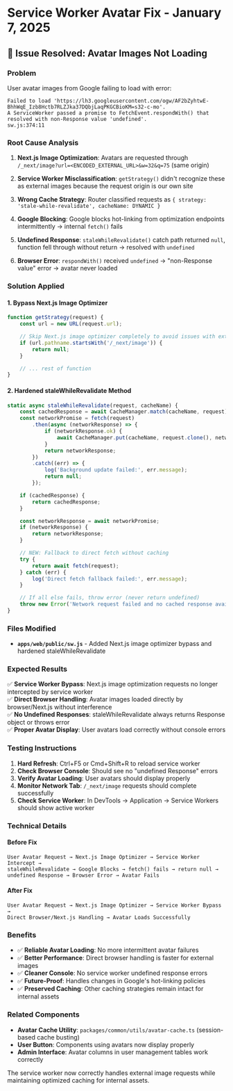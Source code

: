 # Service Worker Avatar Fix - January 7, 2025

## 🐛 **Issue Resolved: Avatar Images Not Loading**

### **Problem**

User avatar images from Google failing to load with error:

```
Failed to load 'https://lh3.googleusercontent.com/ogw/AF2bZyhtwE-BhhWqE_Izb8Hctb7RLZJka37DQbjLaqPKGCBioKM=s32-c-mo'.
A ServiceWorker passed a promise to FetchEvent.respondWith() that resolved with non-Response value 'undefined'.
sw.js:374:11
```

### **Root Cause Analysis**

1. **Next.js Image Optimization**: Avatars are requested through `/_next/image?url=<ENCODED_EXTERNAL_URL>&w=32&q=75` (same origin)

2. **Service Worker Misclassification**: `getStrategy()` didn't recognize these as external images because the request origin is our own site

3. **Wrong Cache Strategy**: Router classified requests as `{ strategy: 'stale-while-revalidate', cacheName: DYNAMIC }`

4. **Google Blocking**: Google blocks hot-linking from optimization endpoints intermittently → internal `fetch()` fails

5. **Undefined Response**: `staleWhileRevalidate()` catch path returned `null`, function fell through without return → resolved with `undefined`

6. **Browser Error**: `respondWith()` received `undefined` → "non-Response value" error → avatar never loaded

### **Solution Applied**

#### 1. **Bypass Next.js Image Optimizer**

```javascript
function getStrategy(request) {
    const url = new URL(request.url);

    // Skip Next.js image optimizer completely to avoid issues with external images
    if (url.pathname.startsWith('/_next/image')) {
        return null;
    }

    // ... rest of function
}
```

#### 2. **Hardened staleWhileRevalidate Method**

```javascript
static async staleWhileRevalidate(request, cacheName) {
    const cachedResponse = await CacheManager.match(cacheName, request);
    const networkPromise = fetch(request)
        .then(async (networkResponse) => {
            if (networkResponse.ok) {
                await CacheManager.put(cacheName, request.clone(), networkResponse.clone());
            }
            return networkResponse;
        })
        .catch((err) => {
            log('Background update failed:', err.message);
            return null;
        });

    if (cachedResponse) {
        return cachedResponse;
    }

    const networkResponse = await networkPromise;
    if (networkResponse) {
        return networkResponse;
    }

    // NEW: Fallback to direct fetch without caching
    try {
        return await fetch(request);
    } catch (err) {
        log('Direct fetch fallback failed:', err.message);
    }

    // If all else fails, throw error (never return undefined)
    throw new Error('Network request failed and no cached response available');
}
```

### **Files Modified**

- **`apps/web/public/sw.js`** - Added Next.js image optimizer bypass and hardened staleWhileRevalidate

### **Expected Results**

✅ **Service Worker Bypass**: Next.js image optimization requests no longer intercepted by service worker  
✅ **Direct Browser Handling**: Avatar images loaded directly by browser/Next.js without interference  
✅ **No Undefined Responses**: staleWhileRevalidate always returns Response object or throws error  
✅ **Proper Avatar Display**: User avatars load correctly without console errors

### **Testing Instructions**

1. **Hard Refresh**: Ctrl+F5 or Cmd+Shift+R to reload service worker
2. **Check Browser Console**: Should see no "undefined Response" errors
3. **Verify Avatar Loading**: User avatars should display properly
4. **Monitor Network Tab**: `/_next/image` requests should complete successfully
5. **Check Service Worker**: In DevTools → Application → Service Workers should show active worker

### **Technical Details**

#### **Before Fix**

```
User Avatar Request → Next.js Image Optimizer → Service Worker Intercept →
staleWhileRevalidate → Google Blocks → fetch() fails → return null →
undefined Response → Browser Error → Avatar Fails
```

#### **After Fix**

```
User Avatar Request → Next.js Image Optimizer → Service Worker Bypass →
Direct Browser/Next.js Handling → Avatar Loads Successfully
```

### **Benefits**

- ✅ **Reliable Avatar Loading**: No more intermittent avatar failures
- ✅ **Better Performance**: Direct browser handling is faster for external images
- ✅ **Cleaner Console**: No service worker undefined response errors
- ✅ **Future-Proof**: Handles changes in Google's hot-linking policies
- ✅ **Preserved Caching**: Other caching strategies remain intact for internal assets

### **Related Components**

- **Avatar Cache Utility**: `packages/common/utils/avatar-cache.ts` (session-based cache busting)
- **User Button**: Components using avatars now display properly
- **Admin Interface**: Avatar columns in user management tables work correctly

The service worker now correctly handles external image requests while maintaining optimized caching for internal assets.
